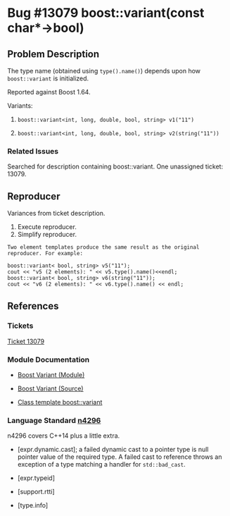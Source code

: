 # Bug #13079 boost::variant(const char\*->bool)

## Problem Description

The type name (obtained using `type().name()`) depends upon how `boost::variant`
is initialized.

Reported against Boost 1.64.

Variants:

  1. `boost::variant<int, long, double, bool, string> v1("11")`

  2. `boost::variant<int, long, double, bool, string> v2(string("11"))`

### Related Issues

Searched for description containing boost::variant. One unassigned ticket: 13079.

## Reproducer

Variances from ticket description.

  1. Execute reproducer.
  2. Simplify reproducer.
  
    Two element templates produce the same result as the original reproducer. For example:

```
boost::variant< bool, string> v5("11");
cout << "v5 (2 elements): " << v5.type().name()<<endl;
boost::variant< bool, string> v6(string("11"));
cout << "v6 (2 elements): " << v6.type().name() << endl;
```

## References

### Tickets

[Ticket 13079](https://svn.boost.org/trac10/ticket/13079)

### Module Documentation

 - [Boost Variant (Module)](http://www.boost.org/doc/libs/1_64_0/doc/html/variant.html)

 - [Boost Variant (Source)](https://github.com/boostorg/variant)

 - [Class template boost::variant](http://www.boost.org/doc/libs/1_64_0/doc/html/boost/variant.html)

### Language Standard [n4296](http://www.open-std.org/jtc1/sc22/wg21/docs/papers/2014/n4296.pdf)

n4296 covers C++14 plus a little extra.

 - [expr.dynamic.cast]; a failed dynamic cast to a pointer type is null pointer
   value of the required type. A failed cast to reference throws an exception of
   a type matching a handler for `std::bad_cast`.

 - [expr.typeid]

 - [support.rtti]

 - [type.info]
